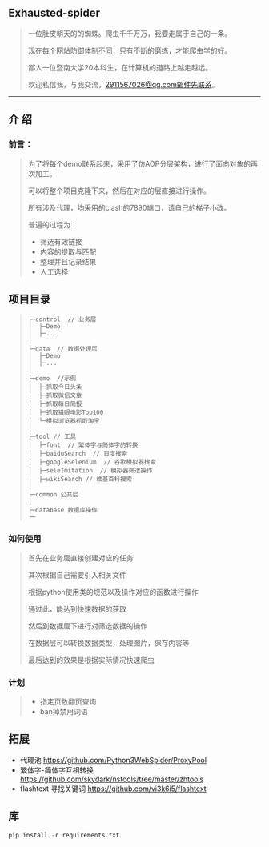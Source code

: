 ##  Exhausted-spider

> 一位肚皮朝天的的蜘蛛。爬虫千千万万，我要走属于自己的一条。
>
> 现在每个网站防御体制不同，只有不断的磨练，才能爬虫学的好。
>
> 鄙人一位暨南大学20本科生，在计算机的道路上越走越远。
>
> 欢迎私信我，与我交流，2911567026@qq.com邮件先联系。

***

##   介 绍

###  前言：

>  为了将每个demo联系起来，采用了仿AOP分层架构，进行了面向对象的再次加工。
>
> 可以将整个项目克隆下来，然后在对应的层直接进行操作。
>
> 所有涉及代理，均采用的clash的7890端口，请自己的梯子小改。
> 
> 普遍的过程为：
>
> - 筛选有效链接
> - 内容的提取与匹配
> - 整理并且记录结果
> - 人工选择


##  项目目录

>```
>├─control  // 业务层
>│  ├─Demo
>│  ├─...
>│
>├─data  // 数据处理层
>│  ├─Demo
>│  ├─...
>│
>├─demo  //示例
>│  ├─抓取今日头条
>│  ├─抓取微信文章
>│  ├─抓取每日简报
>│  ├─抓取猫眼电影Top100
>│  └─模拟浏览器抓取淘宝
>│
>├─tool // 工具
>│  ├─font  // 繁体字与简体字的转换
>│  ├─baiduSearch  // 百度搜索
>│  ├─googleSelenium  // 谷歌模拟器搜索
>│  ├─seleImitation  // 模拟器筛选操作
>│  ├─wikiSearch // 维基百科搜索
>│
>├─common 公共层
>│
>├─database 数据库操作
>└─
>```

###  如何使用

> 首先在业务层直接创建对应的任务
>
> 其次根据自己需要引入相关文件
>
> 根据python使用类的规范以及操作对应的函数进行操作
>
> 通过此，能达到快速数据的获取
>
> 然后到数据层下进行对筛选数据的操作
>
> 在数据层可以转换数据类型，处理图片，保存内容等
>
> 最后达到的效果是根据实际情况快速爬虫

###  计划

> - 指定页数翻页查询
> - ban掉禁用词语

##  拓展

- 代理池 https://github.com/Python3WebSpider/ProxyPool
- 繁体字-简体字互相转换 https://github.com/skydark/nstools/tree/master/zhtools
- flashtext 寻找关键词 https://github.com/vi3k6i5/flashtext

##  库

```python
pip install -r requirements.txt
```



